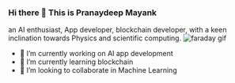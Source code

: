### Hi there 👋 This is Pranaydeep Mayank
an AI enthusiast, App developer, blockchain developer, with a keen inclination towards Physics and scientific computing.
![faraday gif](https://user-images.githubusercontent.com/63444224/156223883-8733968d-94fc-4370-a52c-8a4ad7eada2b.gif)



- 🔭 I’m currently working on AI app development
- 🌱 I’m currently learning blockchain
- 👯 I’m looking to collaborate in Machine Learning



